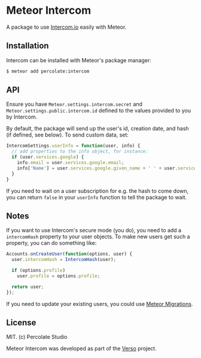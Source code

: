 # Meteor Intercom

A package to use [Intercom.io](http://intercom.io) easily with Meteor.

## Installation

Intercom can be installed with Meteor's package manager:

``` sh
$ meteor add percolate:intercom
```

## API

Ensure you have `Meteor.settings.intercom.secret` and `Meteor.settings.public.intercom.id` defined to the values provided to you by Intercom.

By default, the package will send up the user's id, creation date, and hash (if defined, see below). To send custom data, set:

```js
IntercomSettings.userInfo = function(user, info) {
  // add properties to the info object, for instance:
  if (user.services.google) {
    info.email = user.services.google.email;
    info['Name'] = user.services.google.given_name + ' ' + user.services.google.family_name;
  }
}
```

If you need to wait on a user subscription for e.g. the hash to come down, you can return `false` in your `userInfo` function to tell the package to wait.

## Notes

If you want to use Intercom's secure mode (you do), you need to add a `intercomHash` property to your user objects. To make new users get such a property, you can do something like:

```js
Accounts.onCreateUser(function(options, user) {
  user.intercomHash = IntercomHash(user);

  if (options.profile)
    user.profile = options.profile;

  return user;
});  
```

If you need to update your existing users, you could use [Meteor Migrations](https://github.com/percolatestudio/meteor-migrations).


## License 

MIT. (c) Percolate Studio

Meteor Intercom was developed as part of the [Verso](http://versoapp.com) project.
